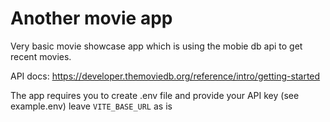 # Another movie app
Very basic movie showcase app which is using the mobie db api to get recent movies.

API docs: https://developer.themoviedb.org/reference/intro/getting-started

The app requires you to create .env file and provide your API key (see example.env) leave `VITE_BASE_URL` as is
